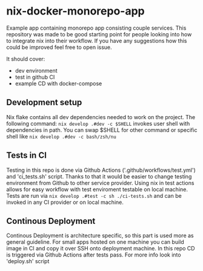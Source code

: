 # nix-docker-monorepo-app
Example app containing monorepo app consisting couple services. This repository
was made to be good starting point for people looking into how to integrate nix into their workflow.
If you have any suggestions how this could be improved feel free to open issue.

It should cover:
- dev environment
- test in github CI
- example CD with docker-compose

## Development setup
Nix flake contains all dev dependencies needed to work on the project. The following command:
`nix develop .#dev -c $SHELL` invokes user shell with dependencies in path. You can swap $SHELL for
other command or specific shell like `nix develop .#dev -c bash/zsh/nu`

## Tests in CI
Testing in this repo is done via Github Actions ('.github/workflows/test.yml') and 'ci_tests.sh' script.
Thanks to that it would be easier to change testing environment from Github to
other service provider. Using nix in test actions allows for easy workflow with test enviroment testable
on local machine. Tests are run via
`nix develop .#test -c sh ./ci-tests.sh` and can be invoked in any CI provider or on local machine.

## Continous Deployment
Continous Deployment is architecture specific, so this part is used more as general guideline.
For small apps hosted on one machine you can build image in CI and copy it over SSH
onto deployment machine.
In this repo CD is triggered via Github Actions after tests pass. For more info
look into 'deploy.sh' script

